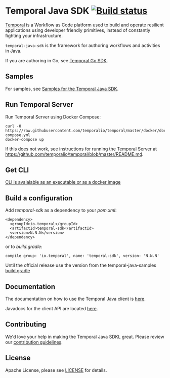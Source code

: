 # Temporal Java SDK  [![Build status](https://badge.buildkite.com/182afcb377dc16cf9d41b263620446719de2d96d6cd9d43882.svg)](https://buildkite.com/temporal/temporal-java-sdk)


[Temporal](https://github.com/temporalio/temporal) is a Workflow as Code platform used to build and operate 
resilient applications using developer friendly primitives, instead of constantly fighting your infrastructure.

`temporal-java-sdk` is the framework for authoring workflows and activities in Java.

If you are authoring in Go, see [Temporal Go SDK](https://github.com/temporalio/temoral-go-sdk).

## Samples

For samples, see [Samples for the Temporal Java SDK](https://github.com/temporalio/temporal-java-samples).

## Run Temporal Server

Run Temporal Server using Docker Compose:

    curl -O https://raw.githubusercontent.com/temporalio/temporal/master/docker/docker-compose.yml
    docker-compose up

If this does not work, see instructions for running the Temporal Server at https://github.com/temporalio/temporal/blob/master/README.md.

## Get CLI

[CLI is avaialable as an executable or as a docker image](https://github.com/temporalio/temporal/blob/master/tools/cli/README.md)

## Build a configuration

Add *temporal-sdk* as a dependency to your *pom.xml*:

    <dependency>
      <groupId>io.temporal</groupId>
      <artifactId>temporal-sdk</artifactId>
      <version>N.N.N</version>
    </dependency>
    
or to *build.gradle*:

    compile group: 'io.temporal', name: 'temporal-sdk', version: 'N.N.N'

Until the official release use the version from the temporal-java-samples [build.gradle](https://github.com/temporalio/temporal-java-samples/blob/master/build.gradle)

## Documentation

The documentation on how to use the Temporal Java client is [here](https://docs.temporal.io/06_javaclient/).

Javadocs for the client API are located [here](https://www.javadoc.io/doc/io.temporal/temporal-sdk).

## Contributing
We'd love your help in making the Temporal Java SDKL great. Please review our [contribution guidelines](CONTRIBUTING.md).

## License
Apache License, please see [LICENSE](LICENSE) for details.
